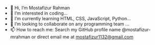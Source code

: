 - 👋 Hi, I’m Mostafizur Rahman
- 👀 I’m interested in coding...
- 🌱 I’m currently learning HTML, CSS, JavaScript, Python...
- 💞️ I’m looking to collaborate on any programming team ...
- 📫 How to reach me: Search my GitHub profile name @mostafizur-mrahman or direct email me at mostafizur1132@gmail.com

<!---
mostafizur-mrahman/mostafizur-mrahman is a ✨ special ✨ repository because its `README.md` (this file) appears on your GitHub profile.
You can click the Preview link to take a look at your changes.
--->

